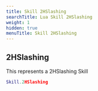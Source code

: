 ```yaml
---
title: Skill 2HSlashing
searchTitle: Lua Skill 2HSlashing
weight: 1
hidden: true
menuTitle: Skill 2HSlashing
---
```

## 2HSlashing

This represents a 2HSlashing Skill
```lua
Skill.2HSlashing
```